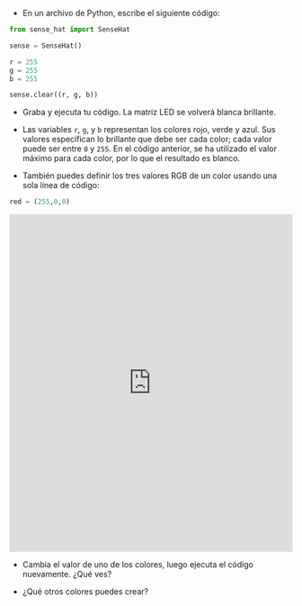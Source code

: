 + En un archivo de Python, escribe el siguiente código:

```python
from sense_hat import SenseHat

sense = SenseHat()

r = 255
g = 255
b = 255

sense.clear((r, g, b))
```

+ Graba y ejecuta tu código. La matriz LED se volverá blanca brillante.

+ Las variables `r`, `g`, y `b` representan los colores rojo, verde y azul. Sus valores especifican lo brillante que debe ser cada color; cada valor puede ser entre `0` y `255`. En el código anterior, se ha utilizado el valor máximo para cada color, por lo que el resultado es blanco.

+ También puedes definir los tres valores RGB de un color usando una sola línea de código:

```python
red = (255,0,0)
```
 <iframe src="https://trinket.io/embed/python/a588ddedcf" width="100%" height="600" frameborder="0" marginwidth="0" marginheight="0" allowfullscreen mark="crwd-mark"></iframe>

+ Cambia el valor de uno de los colores, luego ejecuta el código nuevamente. ¿Qué ves?

+ ¿Qué otros colores puedes crear?
